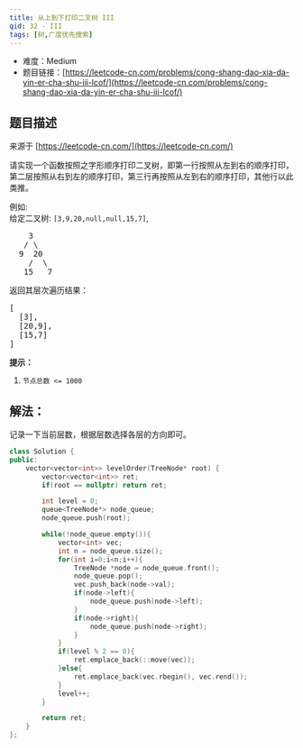 ```yaml
---
title: 从上到下打印二叉树 III
qid: 32 - III
tags: [树,广度优先搜索]
---
```



- 难度：Medium
- 题目链接：[https://leetcode-cn.com/problems/cong-shang-dao-xia-da-yin-er-cha-shu-iii-lcof/](https://leetcode-cn.com/problems/cong-shang-dao-xia-da-yin-er-cha-shu-iii-lcof/)


## 题目描述

来源于 [https://leetcode-cn.com/](https://leetcode-cn.com/)

<p>请实现一个函数按照之字形顺序打印二叉树，即第一行按照从左到右的顺序打印，第二层按照从右到左的顺序打印，第三行再按照从左到右的顺序打印，其他行以此类推。</p>



<p>例如:<br>
给定二叉树:&nbsp;<code>[3,9,20,null,null,15,7]</code>,</p>

<pre>    3
   / \
  9  20
    /  \
   15   7
</pre>

<p>返回其层次遍历结果：</p>

<pre>[
  [3],
  [20,9],
  [15,7]
]
</pre>



<p><strong>提示：</strong></p>

<ol>
	<li><code>节点总数 &lt;= 1000</code></li>
</ol>


## 解法：


记录一下当前层数，根据层数选择各层的方向即可。

```cpp
class Solution {
public:
    vector<vector<int>> levelOrder(TreeNode* root) {
        vector<vector<int>> ret;
        if(root == nullptr) return ret;

        int level = 0;
        queue<TreeNode*> node_queue;
        node_queue.push(root);

        while(!node_queue.empty()){
            vector<int> vec;
            int n = node_queue.size();
            for(int i=0;i<n;i++){
                TreeNode *node = node_queue.front();
                node_queue.pop();
                vec.push_back(node->val);
                if(node->left){
                    node_queue.push(node->left);
                }
                if(node->right){
                    node_queue.push(node->right);
                }
            }
            if(level % 2 == 0){
                ret.emplace_back(::move(vec));
            }else{
                ret.emplace_back(vec.rbegin(), vec.rend());
            }
            level++;
        }

        return ret;
    }
};
```